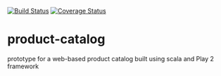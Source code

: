 [![Build Status](https://travis-ci.org/dawnyJr/product-catalog.svg?branch=master)](https://travis-ci.org/dawnyJr/product-catalog)
[![Coverage Status](https://coveralls.io/repos/github/dawnyJr/product-catalog/badge.svg?branch=master)](https://coveralls.io/github/dawnyJr/product-catalog?branch=master)
# product-catalog 
prototype for a web-based product catalog built using scala and Play 2 framework
